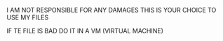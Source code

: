 I AM NOT RESPONSIBLE FOR ANY DAMAGES 
THIS IS YOUR CHOICE TO USE MY FILES

IF TE FILE IS BAD DO IT IN A VM (VIRTUAL MACHINE)
